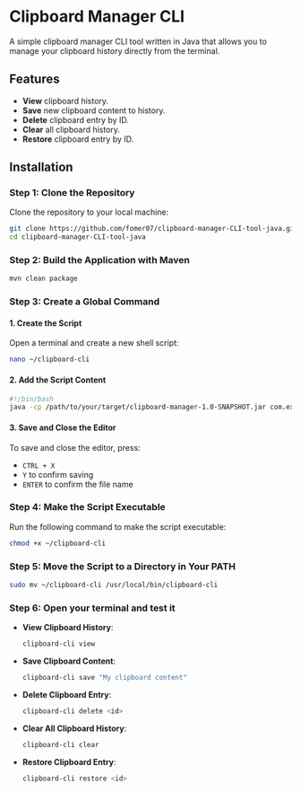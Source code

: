 # Clipboard Manager CLI

A simple clipboard manager CLI tool written in Java that allows you to manage your clipboard history directly from the terminal.

## Features

- **View** clipboard history.
- **Save** new clipboard content to history.
- **Delete** clipboard entry by ID.
- **Clear** all clipboard history.
- **Restore** clipboard entry by ID.

## Installation

### Step 1: Clone the Repository

Clone the repository to your local machine:

```bash
git clone https://github.com/fomer07/clipboard-manager-CLI-tool-java.git
cd clipboard-manager-CLI-tool-java
```

### Step 2: Build the Application with Maven

```bash
mvn clean package
```

### Step 3: Create a Global Command

#### 1. Create the Script

Open a terminal and create a new shell script:

```bash
nano ~/clipboard-cli
```

#### 2. Add the Script Content

```bash
#!/bin/bash
java -cp /path/to/your/target/clipboard-manager-1.0-SNAPSHOT.jar com.example.ClipboardCLI "$@"
```

#### 3. Save and Close the Editor

To save and close the editor, press:

- `CTRL + X`
- `Y` to confirm saving
- `ENTER` to confirm the file name

### Step 4: Make the Script Executable

Run the following command to make the script executable:

```bash
chmod +x ~/clipboard-cli
```

### Step 5: Move the Script to a Directory in Your PATH

```bash
sudo mv ~/clipboard-cli /usr/local/bin/clipboard-cli
```

### Step 6: Open your terminal and test it 


- **View Clipboard History**:

  ```bash
  clipboard-cli view
  ```

- **Save Clipboard Content**:

  ```bash
  clipboard-cli save "My clipboard content"
  ```

- **Delete Clipboard Entry**:

  ```bash
  clipboard-cli delete <id>
  ```

- **Clear All Clipboard History**:

  ```bash
  clipboard-cli clear
  ```

- **Restore Clipboard Entry**:

  ```bash
  clipboard-cli restore <id>
  ```